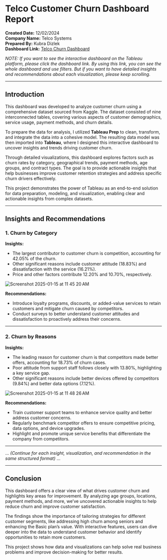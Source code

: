 # Telco Customer Churn Dashboard Report

**Created Date:** 12/02/2024  
**Company Name:** Telco Systems  
**Prepared By:** Kubra Dizlek  
**Dashboard Link:** [Telco Churn Dashboard](https://public.tableau.com/app/profile/kubra.dizlek/viz/TelcoChurnDashboard_17331624461710/Dashboard2)

*NOTE: If you want to see the interactive dashboard on the Tableau platform, please click the dashboard link. By using this link, you can see the whole dashboard and use filters. But if you want to have detailed insights and recommendations about each visualization, please keep scrolling.*

---

## Introduction

This dashboard was developed to analyze customer churn using a comprehensive dataset sourced from Kaggle. The dataset consisted of nine interconnected tables, covering various aspects of customer demographics, service usage, payment methods, and churn details.

To prepare the data for analysis, I utilized **Tableau Prep** to clean, transform, and integrate the data into a cohesive model. The resulting data model was then imported into **Tableau**, where I designed this interactive dashboard to uncover insights and trends driving customer churn.

Through detailed visualizations, this dashboard explores factors such as churn rates by category, geographical trends, payment methods, age groups, and contract types. The goal is to provide actionable insights that help businesses improve customer retention strategies and address specific churn drivers effectively.

This project demonstrates the power of Tableau as an end-to-end solution for data preparation, modeling, and visualization, enabling clear and actionable insights from complex datasets.

---

## Insights and Recommendations

### 1. Churn by Category
**Insights:**  
- The largest contributor to customer churn is competition, accounting for 42.05% of the churn.  
- Other significant reasons include customer attitude (18.83%) and dissatisfaction with the service (16.21%).  
- Price and other factors contribute 12.20% and 10.70%, respectively.  

![Screenshot 2025-01-15 at 11 45 20 AM](https://github.com/user-attachments/assets/3ef77132-13b2-495b-847e-96d850a49b32)



**Recommendations:**  
- Introduce loyalty programs, discounts, or added-value services to retain customers and mitigate churn caused by competitors.  
- Conduct surveys to better understand customer attitudes and dissatisfaction to proactively address their concerns.

---

### 2. Churn by Reasons
**Insights:**  
- The leading reason for customer churn is that competitors made better offers, accounting for 18.73% of churn cases.  
- Poor attitude from support staff follows closely with 13.80%, highlighting a key service gap.  
- Other significant reasons include better devices offered by competitors (9.84%) and better data options (7.12%).  

![Screenshot 2025-01-15 at 11 48 26 AM](https://github.com/user-attachments/assets/0de4b653-03a4-4cbd-8bfb-5146097127a6)

**Recommendations:**  
- Train customer support teams to enhance service quality and better address customer concerns.  
- Regularly benchmark competitor offers to ensure competitive pricing, data options, and device upgrades.  
- Highlight and promote unique service benefits that differentiate the company from competitors.

---

... *(Continue for each insight, visualization, and recommendation in the same structured format)* ...

---

## Conclusion

This dashboard offers a clear view of what drives customer churn and highlights key areas for improvement. By analyzing age groups, locations, payment methods, and more, we’ve uncovered actionable insights to help reduce churn and improve customer satisfaction.

The findings show the importance of tailoring strategies for different customer segments, like addressing high churn among seniors and enhancing the Basic plan’s value. With interactive features, users can dive deeper into the data to understand customer behavior and identify opportunities to retain more customers.

This project shows how data and visualizations can help solve real business problems and improve decision-making for better results.

